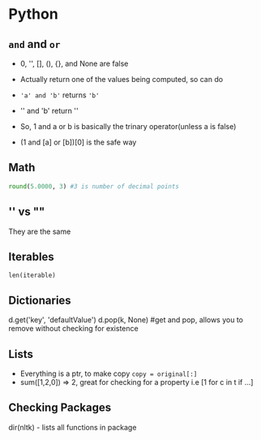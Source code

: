 # Python
## `and` and `or`
- 0, '', [], (), {}, and None are false

- Actually return one of the values being computed, so can do
- `'a' and 'b'` returns `'b'`
- '' and 'b' return ''
- So, 1 and a or b is basically the trinary operator(unless a is false)
- (1 and [a] or [b])[0] is the safe way

## Math
```py
round(5.0000, 3) #3 is number of decimal points
```

## '' vs ""
They are the same

## Iterables
`len(iterable)`

## Dictionaries
d.get('key', 'defaultValue')
d.pop(k, None) #get and pop, allows you to remove without checking for existence

## Lists
- Everything is a ptr, to make copy `copy = original[:]`
- sum([1,2,0]) => 2, great for checking for a property i.e [1 for c in t if ...]

## Checking Packages
dir(nltk) - lists all functions in package
